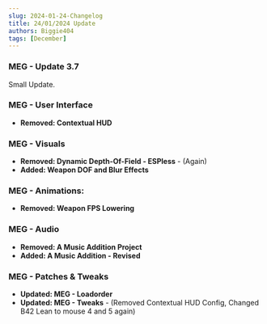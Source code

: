 ```yaml
---
slug: 2024-01-24-Changelog
title: 24/01/2024 Update
authors: Biggie404
tags: [December]
---
```


### MEG - Update 3.7

Small Update.

### MEG - User Interface
- **Removed: Contextual HUD**

### MEG - Visuals
- **Removed: Dynamic Depth-Of-Field - ESPless** - (Again)
- **Added: Weapon DOF and Blur Effects**

###  MEG - Animations:
- **Removed: Weapon FPS Lowering**

### MEG - Audio
- **Removed: A Music Addition Project**
- **Added: A Music Addition - Revised**

### MEG - Patches & Tweaks
- **Updated: MEG - Loadorder**
- **Updated: MEG - Tweaks** - (Removed Contextual HUD Config, Changed B42 Lean to mouse 4 and 5 again)